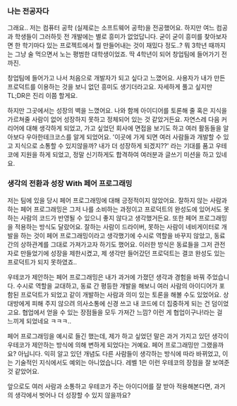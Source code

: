 ### 나는 전공자다

그래요.. 저는 컴퓨터 공학 (실제로는 소프트웨어 공학)을 전공했어요. 하지만 여느 컴공과 학생들이 그러하듯 전 개발에는 별로 흥미가 없었답니다. 굳이 굳이 흥미를 찾아보자면 한 학기마다 있는 프로젝트에서 뭘 만들어내는 것이 재밌다 정도..? 뭐 3학년 때까지는 그냥 술 먹으면서 노는 평범한 대학생이었죠. 딱 4학년이 되어 창업팀에 들어가기 전까진.

창업팀에 들어가고 나서 처음으로 개발자가 되고 싶다고 느꼈어요. 사용자가 내가 만든 프로덕트를 이용하는 것을 보니 없던 흥미도 생기더라고요. 자세하게 풀고 싶지만 TL;DR은 진리 이쯤 할게요.

하지만 그곳에서는 성장의 벽을 느꼈어요. 나와 함께 아이디어를 토론해 줄 혹은 지식을 가르쳐줄 사람이 없어 성장하지 못하고 정체되어 있는 것 같았거든요. 자연스레 다음 커리어에 대해 생각하게 되었고, 가고 싶었던 회사에 면접을 보기도 하고 여러 활동들을 알아보다 우아한테크코스를 알게 되었어요. '이곳에 가게 되면 여러 사람들과 개발할 수 있고 지식으로 소통할 수 있지않을까? 내가 더 성장하게 되겠지??' 라는 기대를 품고 우테코에 지원을 하게 되었고, 정말 신기하게도 합격하여 여러분과 글쓰기 미션을 하고 있네요.

### 생각의 전환과 성장 With 페어 프로그래밍

저는 팀에 있을 당시 페어 프로그래밍에 대해 긍정적이지 않았어요. 잘하지 않는 사람과 하는 페어 프로그래밍은 그저 나를 소비하는 과정이고 프로덕트의 완성도에 있어서도 못하는 사람의 코드가 반영될 수 있으니 좋지 않다고 생각했거든요. 또한 페어 프로그래밍을 적용하는 방식도 달랐어요. 잘하는 사람이 드라이버, 못하는 사람이 네비게이터로 개발을 하는 것이 페어 프로그래밍이라고 생각했기에 수시로 역할을 바꾸지 않았고, 동료 간의 상하관계를 그대로 가져가고자 하기도 했어요. 이러한 방식은 동료들을 그저 관전자로 만들었기에 성장을 제한시켰고, 제 생각만 들어갔던 프로덕트는 결코 완성도 있는 프로덕트가 되지 못하였죠..

우테코가 제안하는 페어 프로그래밍은 내가 과거에 가졌던 생각과 경험을 바꿔 주었습니다. 수시로 역할을 교대하고, 동료 간 평등한 개발을 해보니 여러 사람의 아이디어가 포함된 프로덕트가 되었고 같이 개발하는 사람과 의미 있는 토론을 해볼 수도 있었어요. 상대방에게 피해 주지 않으려 의사소통에 신경 쓰고 내 코드에 더 집중하게 되는 건 덤이었고요. 협업에서 얻을 수 있는 장점들을 모두 가져간 느낌? 이런 게 협업이구나!라는 걸 느끼게 되었네요 ㅋㅋㅋ..

페어 프로그래밍을 예시로 들긴 했는데, 제가 하고 싶었던 말은 과거 가지고 있던 생각이 우테코가 제안하는 방식에 의해 변하게 되었다는 거예요. 페어 프로그래밍만 그랬을까요? 아닙니다. 익히 알고 있던 개념도 다른 사람들이 생각하는 방식에 따라 바뀌었고, 이는 기술적인 지식에서도 예외는 아니었습니다. 레벨 1은 이런 우테코의 장점을 잘 보여준 것 같았어요.

앞으로도 여러 사람과 소통하고 우테코가 주는 아이디어를 잘 받아 적용해본다면, 과거의 생각에서 벗어나 더 성장할 수 있지 않을까요?
